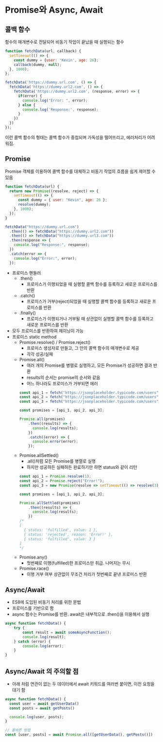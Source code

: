 # Promise와 Async, Await

## 콜백 함수
함수의 매개변수로 전달되어 비동기 작업이 끝났을 때 실행되는 함수
```javascript
function fetchData(url, callback) {
  setTimeout(() => {
    const dummy = {user: 'Kevin', age: 26};
    callback(dummy, null);
  }, 1000);
};

fetchData('https://dummy.url.com', () => {
  fetchData('https://dummy.url2.com', () => {
    fetchData('https://dummy.url2.com', (response, error) => {
      if(error) {
        console.log("Error: ", error);
      } else {
        console.log('Response:', response);
      }
    })
  })
});
```
이런 콜백 함수의 형태는 콜백 함수가 중첩되며 가독성을 떨어뜨리고, 에러처리가 어려워짐.
## Promise
Promise 객체를 이용하여 콜백 함수를 대체하고 비동기 작업의 흐름을 쉽게 제어할 수 있음
```javascript
function fetchData(url) {
  return new Promise((resolve, reject) => {
    setTimeout(() => {
      const dummy = { user: "Kevin", age: 26 };
      resolve(dummy);
    }, 1000);
  });
}

fetchData("https://dummy.url.com")
  .then(() => fetchData("https://dummy.url2.com"))
  .then(() => fetchData("https://dummy.url3.com"))
  .then(response => {
    console.log("Response:", response);
  })
  .catch(error => {
    console.log("Error:", error);
  });

```
- 프로미스 핸들러
	- .then()
		- 프로미스가 이행되었을 때 실행할 콜백 함수를 등록하고 새로운 프로미스를 반환
	- .catch()
		- 프로미스가 거부(reject)되었을 때 실행할 콜백 함수를 등록하고 새로운 프로미스를 반환
	- .finally()
		- 프로미스가 이행되거나 거부될 때 상관없이 실행할 콜백 함수를 등록하고 새로운 프로미스를 반환
- 모두 프로미스를 반환하여 체이닝이 가능
- 프로미스 static method
	- Promise.resolve() / Promise.reject()
		- 프로미스 생성자로 만들고, 그 안의 콜백 함수의 매개변수로 제공
		- 각각 성공/실패 
	- Promise.all()
		- 여러 개의 Promise를 병렬로 실행하고, 모든 Promise가 성공하면 결과 반환
		- results의 순서는 promise의 순서와 같음
		- 어느 하나라도 프로미스가 거부되면 에러
		```javascript
		const api_1 = fetch("https://jsonplaceholder.typicode.com/users");
		const api_2 = fetch("https://jsonplaceholder.typicode.com/users");
		const api_3 = fetch("https://jsonplaceholder.typicode.com/users");

		const promises = [api_1, api_2, api_3];

		Promise.all(promises)
		    .then((results) => {
		      console.log(results);
		    })
		    .catch((error) => {
		      console.error(error);
		    });
		```
	- Promise.allSettled()
		- .all()처럼 모든 Promise를 병렬로 실행
		- 하지만 성공하든 실패하든 완료하기만 하면 status와 같이 리턴
		```javascript
		const api_1 = Promise.resolve(1);
		const api_2 = Promise.reject("Error!");
		const api_3 = new Promise(resolve => setTimeout(() => resolve(3), 2000));
		
		const promises = [api_1, api_2, api_3];
		
		Promise.allSettled(promises)
		    .then((results) => {
		      console.log(results);
		    })
		/*
		[
		  { status: 'fulfilled', value: 1 },
		  { status: 'rejected', reason: 'Error!' },
		  { status: 'fulfilled', value: 3 }
		]
		*/

		```
	- Promise.any()
		- 첫번째로 이행(fulfilled)한 프로미스만 취급. 나머지는 무시
	- Promise.race()
		- 이행 거부 여부 상관없이 무조건 처리가 첫번째로 끝낸 프로미스 반환

## Async/Await
- ES8에 도입된 비동기 처리를 위한 문법
- 프로미스를 기반으로 함
- async 함수는 Promise를 반환. await은 내부적으로 .then()을 이용해서 실행
```javascript
async function fetchData() { 
	try {
		const result = await someAsyncFunction(); 
		console.log(result); 
	} catch (error) {
		console.log(error);
	}
}
```

## Async/Await 의 주의할 점
- 아래 처럼 연관이 없는 두 데이터에서 await 키워드를 여러번 붙이면, 이전 요청을 대기 함
```javascript
async function fetchData() {
  const user = await getUserData()
  const posts = await getPosts()

  console.log(user, posts);
}

// 올바른 방법
const [user, posts] = await Promise.all([getUserData(), getPosts()])

```
